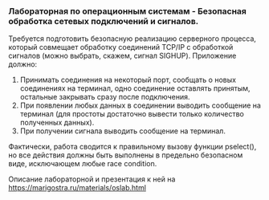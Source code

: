 ### Лабораторная по операционным системам - Безопасная обработка сетевых подключений и сигналов.

Требуется подготовить безопасную реализацию серверного процесса, который совмещает обработку соединений TCP/IP с обработкой сигналов (можно выбрать, скажем, сигнал SIGHUP). Приложение должно:

1. Принимать соединения на некоторый порт, сообщать о новых соединениях на терминал, одно соединение оставлять принятым, остальные закрывать сразу после подключения.
2. При появлении любых данных в соединении выводить сообщение на терминал (для простоты достаточно вывести только количество полученных данных).
3. При получении сигнала выводить сообщение на терминал.

Фактически, работа сводится к правильному вызову функции pselect(), но все действия должны быть выполнены в предельно безопасном виде, исключающем любые race condition.

Описание лабораторной и презентация к ней на https://marigostra.ru/materials/oslab.html
